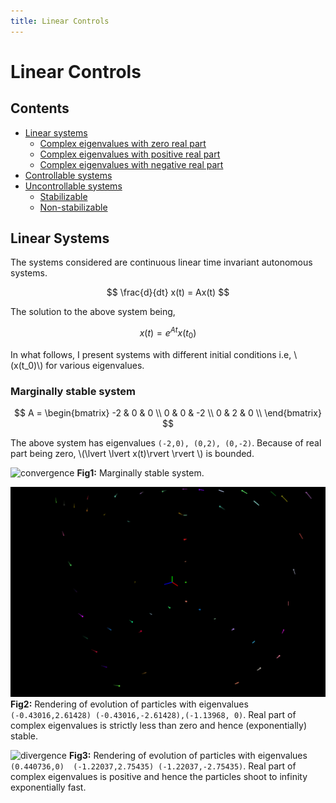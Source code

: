 ```yaml
---
title: Linear Controls
---
```


<script src="https://cdnjs.cloudflare.com/ajax/libs/mathjax/2.7.0/MathJax.js?config=TeX-AMS-MML_HTMLorMML" type="text/javascript"></script>

# Linear Controls

## Contents
- [Linear systems](#linear)
  - [Complex eigenvalues with zero real part](#lin_zero)
  - [Complex eigenvalues with positive real part](#lin_pos)
  - [Complex eigenvalues with negative real part](#lin_neg)
- [Controllable systems](#controllable)
- [Uncontrollable systems](#uncontrollable)
  - [Stabilizable](#stabilizable)
  - [Non-stabilizable](#non_stabilizable)

<a name='linear'></a>
## Linear Systems
The systems considered are continuous linear time invariant autonomous systems.

$$
\frac{d}{dt} x(t) = Ax(t)
$$

The solution to the above system being,

$$
x(t) = e^{At}x(t_0)
$$

In what follows, I present systems with different initial conditions i.e, \\(x(t_0)\\) for various eigenvalues.

### Marginally stable system
$$
A = 
\begin{bmatrix}
  -2 & 0 & 0 \\ 
   0 & 0 & -2 \\ 
   0 & 2 & 0 \\ 
\end{bmatrix}
$$

The above system has eigenvalues `(-2,0), (0,2), (0,-2)`. Because of real part being zero, \\(\lvert \lvert x(t)\rvert \rvert \\) is bounded.

![convergence](imgs/marginally_stable.gif)
**Fig1:** Marginally stable system.

![convergence](imgs/out_converge.gif)
**Fig2:** Rendering of evolution of particles with eigenvalues `(-0.43016,2.61428) (-0.43016,-2.61428),(-1.13968, 0)`. Real part of complex eigenvalues is strictly less than zero and hence (exponentially) stable.

![divergence](imgs/diverge.gif)
**Fig3:** Rendering of evolution of particles with eigenvalues `(0.440736,0)  (-1.22037,2.75435) (-1.22037,-2.75435)`. Real part of complex eigenvalues is positive and hence the particles shoot to infinity exponentially fast.

